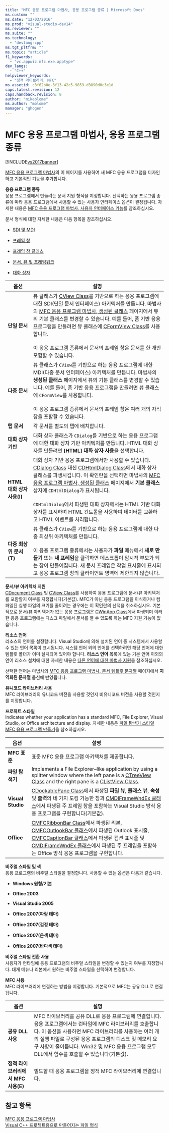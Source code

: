 ```yaml
---
title: "MFC 응용 프로그램 마법사, 응용 프로그램 종류 | Microsoft Docs"
ms.custom: ""
ms.date: "12/03/2016"
ms.prod: "visual-studio-dev14"
ms.reviewer: ""
ms.suite: ""
ms.technology: 
  - "devlang-cpp"
ms.tgt_pltfrm: ""
ms.topic: "article"
f1_keywords: 
  - "vc.appwiz.mfc.exe.apptype"
dev_langs: 
  - "C++"
helpviewer_keywords: 
  - "정적 라이브러리, MFC"
ms.assetid: c3f62b0e-3f13-42c5-9859-d3890d0c3e1d
caps.latest.revision: 12
caps.handback.revision: 8
author: "mikeblome"
ms.author: "mblome"
manager: "ghogen"
---
```

# MFC 응용 프로그램 마법사, 응용 프로그램 종류
[!INCLUDE[vs2017banner](../../assembler/inline/includes/vs2017banner.md)]

[MFC 응용 프로그램 마법사](../../mfc/reference/mfc-application-wizard.md)의 이 페이지를 사용하여 새 MFC 응용 프로그램을 디자인하고 기본적인 기능을 추가합니다.  
  
 **응용 프로그램 종류**  
 응용 프로그램에서 만들려는 문서 지원 형식을 지정합니다.  선택하는 응용 프로그램 종류에 따라 응용 프로그램에서 사용할 수 있는 사용자 인터페이스 옵션이 결정됩니다.  자세한 내용은 [MFC 응용 프로그램 마법사, 사용자 인터페이스 기능](../../mfc/reference/user-interface-features-mfc-application-wizard.md)를 참조하십시오.  
  
 문서 형식에 대한 자세한 내용은 다음 항목을 참조하십시오.  
  
-   [SDI 및 MDI](../../mfc/sdi-and-mdi.md)  
  
-   [프레임 창](../../mfc/frame-windows.md)  
  
-   [프레임 창 클래스](../../mfc/frame-window-classes.md)  
  
-   [문서, 뷰 및 프레임워크](../../mfc/documents-views-and-the-framework.md)  
  
-   [대화 상자](../../mfc/dialog-boxes.md)  
  
|옵션|설명|  
|--------|--------|  
|**단일 문서**|뷰 클래스가 [CView Class](../../mfc/reference/cview-class.md)를 기반으로 하는 응용 프로그램에 대한 SDI\(단일 문서 인터페이스\) 아키텍처를 만듭니다.  마법사의 [MFC 응용 프로그램 마법사, 생성된 클래스](../../mfc/reference/generated-classes-mfc-application-wizard.md) 페이지에서 뷰의 기본 클래스를 변경할 수 있습니다.  예를 들어, 폼 기반 응용 프로그램을 만들려면 뷰 클래스에 [CFormView Class](../../mfc/reference/cformview-class.md)를 사용합니다.<br /><br /> 이 응용 프로그램 종류에서 문서의 프레임 창은 문서를 한 개만 포함할 수 있습니다.|  
|**다중 문서**|뷰 클래스가 `CView`를 기반으로 하는 응용 프로그램에 대한 MDI\(다중 문서 인터페이스\) 아키텍처를 만듭니다.  마법사의 **생성된 클래스** 페이지에서 뷰의 기본 클래스를 변경할 수 있습니다.  예를 들어, 폼 기반 응용 프로그램을 만들려면 뷰 클래스에 `CFormView`를 사용합니다.<br /><br /> 이 응용 프로그램 종류에서 문서의 프레임 창은 여러 개의 자식 창을 포함할 수 있습니다.|  
|**탭 문서**|각 문서를 별도의 탭에 배치합니다.|  
|**대화 상자 기반**|대화 상자 클래스가 `CDialog`를 기반으로 하는 응용 프로그램에 대한 대화 상자 기반 아키텍처를 만듭니다. HTML 대화 상자를 만들려면 **\[HTML\] 대화 상자 사용**을 선택합니다.|  
|**HTML 대화 상자 사용\(I\)**|대화 상자 기반 응용 프로그램에서만 사용할 수 있습니다.  [CDialog Class](../../mfc/reference/cdialog-class.md) 대신 [CDHtmlDialog Class](../../mfc/reference/cdhtmldialog-class.md)에서 대화 상자 클래스를 파생시킵니다.  이 확인란을 선택하면 마법사의 [MFC 응용 프로그램 마법사, 생성된 클래스](../../mfc/reference/generated-classes-mfc-application-wizard.md) 페이지에서 **기본 클래스** 상자에 `CDHtmlDialog`가 표시됩니다.<br /><br /> `CDHtmlDialog`에서 파생된 대화 상자에서는 HTML 기반 대화 상자를 표시하며 HTML 컨트롤을 사용하여 데이터를 교환하고 HTML 이벤트를 처리합니다.|  
|**다중 최상위 문서\(T\)**|뷰 클래스가 `CView`를 기반으로 하는 응용 프로그램에 대한 다중 최상위 아키텍처를 만듭니다.<br /><br /> 이 응용 프로그램 종류에서는 사용자가 **파일** 메뉴에서 **새로 만들기** 또는 **새 프레임**을 클릭하면 데스크톱이 암시적 부모가 되는 창이 만들어집니다.  새 문서 프레임은 작업 표시줄에 표시되고 응용 프로그램 창의 클라이언트 영역에 제한되지 않습니다.|  
  
 **문서\/뷰 아키텍처 지원**  
 [CDocument Class](../../mfc/reference/cdocument-class.md) 및 [CView Class](../../mfc/reference/cview-class.md)를 사용하여 응용 프로그램에 문서\/뷰 아키텍처를 포함할지 여부를 지정합니다\(기본값\).  MFC가 아닌 응용 프로그램을 이식하거나 컴파일된 실행 파일의 크기를 줄이려는 경우에는 이 확인란의 선택을 취소하십시오.  기본적으로 문서\/뷰 아키텍처가 없는 응용 프로그램은 [CWinApp Class](../../mfc/reference/cwinapp-class.md)에서 파생되며 이러한 응용 프로그램에는 디스크 파일에서 문서를 열 수 있도록 하는 MFC 지원 기능이 없습니다.  
  
 **리소스 언어**  
 리소스의 언어를 설정합니다.  Visual Studio에 의해 설치된 언어 중 시스템에서 사용할 수 있는 언어 목록이 표시됩니다.  시스템 언어 외의 언어를 선택하려면 해당 언어에 대한 템플릿 폴더가 이미 설치되어 있어야 합니다.  **리소스 언어** 목록에 있는 기본 언어 이외의 언어 리소스 설치에 대한 자세한 내용은 [다른 언어에 대한 마법사 지원](../../ide/wizard-support-for-other-languages.md)을 참조하십시오.  
  
 선택한 언어는 마법사의 [MFC 응용 프로그램 마법사, 문서 템플릿 문자열](../../mfc/reference/document-template-strings-mfc-application-wizard.md) 페이지에서 **지역화된 문자열** 옵션에 반영됩니다.  
  
 **유니코드 라이브러리 사용**  
 MFC 라이브러리의 유니코드 버전을 사용할 것인지 비유니코드 버전을 사용할 것인지를 지정합니다.  
  
 **프로젝트 스타일**  
 Indicates whether your application has a standard MFC, File Explorer, Visual Studio, or Office architecture and display.  자세한 내용은 [파일 탐색기 스타일 MFC 응용 프로그램 만들기](../../mfc/reference/creating-a-file-explorer-style-mfc-application.md)을 참조하십시오.  
  
|옵션|설명|  
|--------|--------|  
|**MFC 표준**|표준 MFC 응용 프로그램 아키텍처를 제공합니다.|  
|**파일 탐색기**|Implements a File Explorer–like application by using a splitter window where the left pane is a [CTreeView Class](../../mfc/reference/ctreeview-class.md) and the right pane is a [CListView Class](../../mfc/reference/clistview-class.md).|  
|**Visual Studio**|[CDockablePane Class](../../mfc/reference/cdockablepane-class.md)에서 파생된 **파일 뷰**, **클래스 뷰**, **속성** 및 **출력**의 네 가지 도킹 가능한 창과 [CMDIFrameWndEx 클래스](../../mfc/reference/cmdiframewndex-class.md)에서 파생된 주 프레임 창을 포함하는 Visual Studio 방식 응용 프로그램을 구현합니다\(기본값\).|  
|**Office**|[CMFCRibbonBar Class](../../mfc/reference/cmfcribbonbar-class.md)에서 파생된 리본, [CMFCOutlookBar 클래스](../../mfc/reference/cmfcoutlookbar-class.md)에서 파생된 Outlook 표시줄, [CMFCCaptionBar 클래스](../../mfc/reference/cmfccaptionbar-class.md)에서 파생된 캡션 표시줄 및 [CMDIFrameWndEx 클래스](../../mfc/reference/cmdiframewndex-class.md)에서 파생된 주 프레임을 포함하는 Office 방식 응용 프로그램을 구현합니다.|  
  
 **비주얼 스타일 및 색**  
 응용 프로그램의 비주얼 스타일을 결정합니다.  사용할 수 있는 옵션은 다음과 같습니다.  
  
-   **Windows 원형\/기본**  
  
-   **Office 2003**  
  
-   **Visual Studio 2005**  
  
-   **Office 2007\(파랑 테마\)**  
  
-   **Office 2007\(검정 테마\)**  
  
-   **Office 2007\(은색 테마\)**  
  
-   **Office 2007\(바다색 테마\)**  
  
 **비주얼 스타일 전환 사용**  
 사용자가 런타임에 응용 프로그램의 비주얼 스타일을 변경할 수 있는지 여부를 지정합니다. 대개 메뉴나 리본에서 원하는 비주얼 스타일을 선택하여 변경합니다.  
  
 **MFC 사용**  
 MFC 라이브러리에 연결하는 방법을 지정합니다.  기본적으로 MFC는 공유 DLL로 연결됩니다.  
  
|옵션|설명|  
|--------|--------|  
|**공유 DLL 사용**|MFC 라이브러리를 공유 DLL로 응용 프로그램에 연결합니다.  응용 프로그램에서는 런타임에 MFC 라이브러리를 호출합니다.  이 옵션을 사용하면 MFC 라이브러리를 사용하는 여러 개의 실행 파일로 구성된 응용 프로그램의 디스크 및 메모리 요구 사항이 줄어듭니다.  Win32 및 MFC 응용 프로그램 모두 DLL에서 함수를 호출할 수 있습니다\(기본값\).|  
|**정적 라이브러리에서 MFC 사용\(E\)**|빌드할 때 응용 프로그램을 정적 MFC 라이브러리에 연결합니다.|  
  
## 참고 항목  
 [MFC 응용 프로그램 마법사](../../mfc/reference/mfc-application-wizard.md)   
 [Visual C\+\+ 프로젝트용으로 만들어지는 파일 형식](../../ide/file-types-created-for-visual-cpp-projects.md)